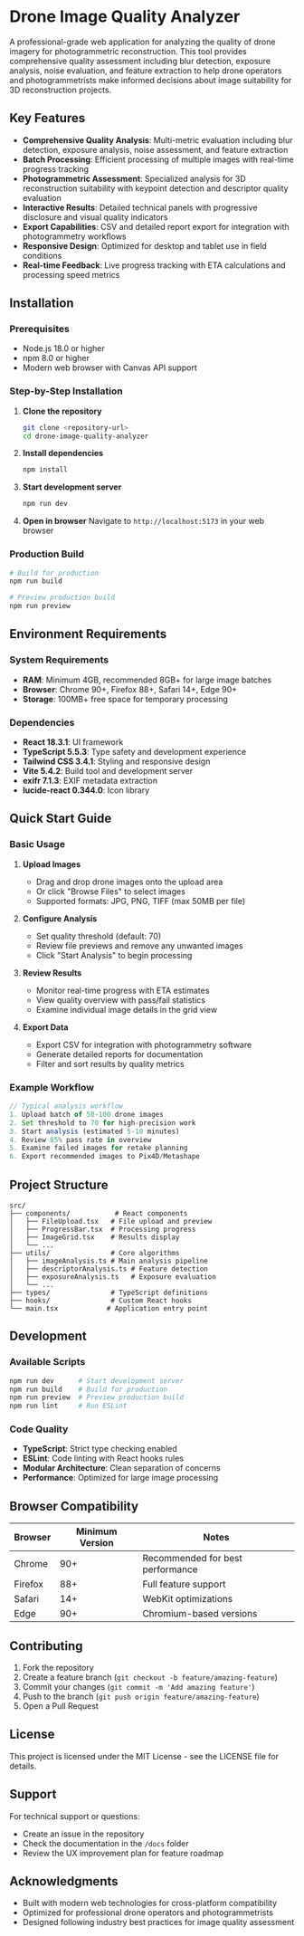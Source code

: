 # Drone Image Quality Analyzer

A professional-grade web application for analyzing the quality of drone imagery for photogrammetric reconstruction. This tool provides comprehensive quality assessment including blur detection, exposure analysis, noise evaluation, and feature extraction to help drone operators and photogrammetrists make informed decisions about image suitability for 3D reconstruction projects.

## Key Features

- **Comprehensive Quality Analysis**: Multi-metric evaluation including blur detection, exposure analysis, noise assessment, and feature extraction
- **Batch Processing**: Efficient processing of multiple images with real-time progress tracking
- **Photogrammetric Assessment**: Specialized analysis for 3D reconstruction suitability with keypoint detection and descriptor quality evaluation
- **Interactive Results**: Detailed technical panels with progressive disclosure and visual quality indicators
- **Export Capabilities**: CSV and detailed report export for integration with photogrammetry workflows
- **Responsive Design**: Optimized for desktop and tablet use in field conditions
- **Real-time Feedback**: Live progress tracking with ETA calculations and processing speed metrics

## Installation

### Prerequisites

- Node.js 18.0 or higher
- npm 8.0 or higher
- Modern web browser with Canvas API support

### Step-by-Step Installation

1. **Clone the repository**
   ```bash
   git clone <repository-url>
   cd drone-image-quality-analyzer
   ```

2. **Install dependencies**
   ```bash
   npm install
   ```

3. **Start development server**
   ```bash
   npm run dev
   ```

4. **Open in browser**
   Navigate to `http://localhost:5173` in your web browser

### Production Build

```bash
# Build for production
npm run build

# Preview production build
npm run preview
```

## Environment Requirements

### System Requirements
- **RAM**: Minimum 4GB, recommended 8GB+ for large image batches
- **Browser**: Chrome 90+, Firefox 88+, Safari 14+, Edge 90+
- **Storage**: 100MB+ free space for temporary processing

### Dependencies
- **React 18.3.1**: UI framework
- **TypeScript 5.5.3**: Type safety and development experience
- **Tailwind CSS 3.4.1**: Styling and responsive design
- **Vite 5.4.2**: Build tool and development server
- **exifr 7.1.3**: EXIF metadata extraction
- **lucide-react 0.344.0**: Icon library

## Quick Start Guide

### Basic Usage

1. **Upload Images**
   - Drag and drop drone images onto the upload area
   - Or click "Browse Files" to select images
   - Supported formats: JPG, PNG, TIFF (max 50MB per file)

2. **Configure Analysis**
   - Set quality threshold (default: 70)
   - Review file previews and remove any unwanted images
   - Click "Start Analysis" to begin processing

3. **Review Results**
   - Monitor real-time progress with ETA estimates
   - View quality overview with pass/fail statistics
   - Examine individual image details in the grid view

4. **Export Data**
   - Export CSV for integration with photogrammetry software
   - Generate detailed reports for documentation
   - Filter and sort results by quality metrics

### Example Workflow

```typescript
// Typical analysis workflow
1. Upload batch of 50-100 drone images
2. Set threshold to 70 for high-precision work
3. Start analysis (estimated 5-10 minutes)
4. Review 85% pass rate in overview
5. Examine failed images for retake planning
6. Export recommended images to Pix4D/Metashape
```

## Project Structure

```
src/
├── components/           # React components
│   ├── FileUpload.tsx   # File upload and preview
│   ├── ProgressBar.tsx  # Processing progress
│   ├── ImageGrid.tsx    # Results display
│   └── ...
├── utils/               # Core algorithms
│   ├── imageAnalysis.ts # Main analysis pipeline
│   ├── descriptorAnalysis.ts # Feature detection
│   ├── exposureAnalysis.ts   # Exposure evaluation
│   └── ...
├── types/               # TypeScript definitions
├── hooks/               # Custom React hooks
└── main.tsx            # Application entry point
```

## Development

### Available Scripts

```bash
npm run dev      # Start development server
npm run build    # Build for production
npm run preview  # Preview production build
npm run lint     # Run ESLint
```

### Code Quality

- **TypeScript**: Strict type checking enabled
- **ESLint**: Code linting with React hooks rules
- **Modular Architecture**: Clean separation of concerns
- **Performance**: Optimized for large image processing

## Browser Compatibility

| Browser | Minimum Version | Notes |
|---------|----------------|-------|
| Chrome  | 90+           | Recommended for best performance |
| Firefox | 88+           | Full feature support |
| Safari  | 14+           | WebKit optimizations |
| Edge    | 90+           | Chromium-based versions |

## Contributing

1. Fork the repository
2. Create a feature branch (`git checkout -b feature/amazing-feature`)
3. Commit your changes (`git commit -m 'Add amazing feature'`)
4. Push to the branch (`git push origin feature/amazing-feature`)
5. Open a Pull Request

## License

This project is licensed under the MIT License - see the LICENSE file for details.

## Support

For technical support or questions:
- Create an issue in the repository
- Check the documentation in the `/docs` folder
- Review the UX improvement plan for feature roadmap

## Acknowledgments

- Built with modern web technologies for cross-platform compatibility
- Optimized for professional drone operators and photogrammetrists
- Designed following industry best practices for image quality assessment